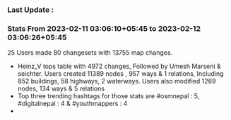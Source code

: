 ### Last Update :

### Stats From 2023-02-11 03:06:10+05:45 to 2023-02-12 03:06:26+05:45

25 Users made 80 changesets with 13755 map changes.
- Heinz_V tops table with 4972 changes, Followed by Umesh Marseni & seichter. Users created 11389 nodes , 957 ways & 1 relations, Including 852 buildings, 58 highways, 2 waterways. Users also modified 1269 nodes, 134 ways & 5 relations
- Top three trending hashtags for those stats are #osmnepal : 5, #digitalnepal : 4 & #youthmappers : 4
- 
